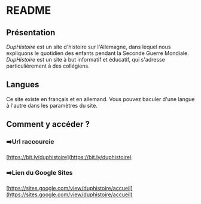 # README
## Présentation
_DupHistoire_ est un site d'histoire sur l'Allemagne, dans lequel nous expliquons le quotidien des enfants pendant la Seconde Guerre Mondiale. _DupHistoire_ est un site à but informatif et éducatif, qui s'adresse particulièrement à des  collégiens.

## Langues
Ce site existe en français et en allemand. Vous pouvez baculer d'une langue à l'autre dans les paramètres du site.

## Comment y accéder ?

### ➡️Url raccourcie
[https://bit.ly/duphistoire](https://bit.ly/duphistoire)

### ➡️Lien du Google Sites
[https://sites.google.com/view/duphistoire/accueil](https://sites.google.com/view/duphistoire/accueil)
